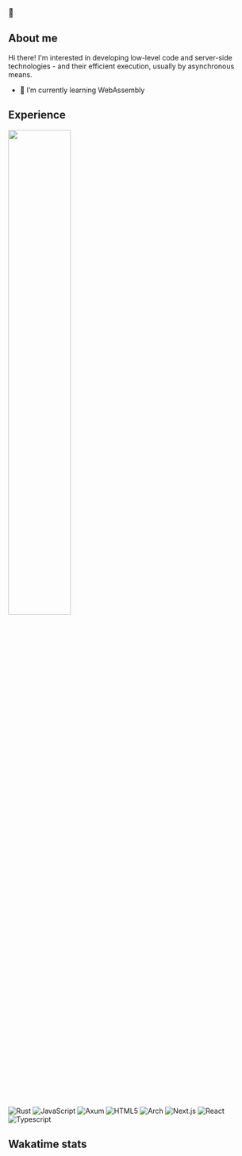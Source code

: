 ### 🥔

<!--
**penky776/penky776** is a ✨ _special_ ✨ repository because its `README.md` (this file) appears on your GitHub profile.

Here are some ideas to get you started:

- 🔭 I’m currently working on ...
- 🌱 I’m currently learning ...
- 👯 I’m looking to collaborate on ...
- 🤔 I’m looking for help with ...
- 💬 Ask me about ...
- 📫 How to reach me: ...
- 😄 Pronouns: ...
- ⚡ Fun fact: ...
-->
## About me

Hi there! I'm interested in developing low-level code and server-side technologies - and their efficient execution, usually by asynchronous means.

- 🌱 I’m currently learning WebAssembly

## Experience

<img height="50%" width="auto" src ="https://github-readme-stats.vercel.app/api/top-langs/?username=penky776&layout=compact&hide_border=true&theme=dracula&bg_color=00000000&langs_count=6&hide=jupyter%20notebook,tex,css,php"><br/>

![Rust](https://img.shields.io/badge/Lang-Rust-FF0000?style=for-the-badge&logo=rust)
![JavaScript](https://img.shields.io/badge/LANG-javascript-FF8C00?style=for-the-badge&logo=javascript)
![Axum](https://img.shields.io/badge/Framework-Axum-purple?style=for-the-badge&logo=rust)
![HTML5](https://img.shields.io/badge/LANG-HTML5-FF4500?style=for-the-badge&logo=html5)
![Arch](https://img.shields.io/badge/OS-ARCH%20LINUX-black?logo=arch-linux&style=for-the-badge)
![Next.js](https://img.shields.io/badge/Framework-next.js-006400?style=for-the-badge&logo=next.js)
![React](https://img.shields.io/badge/library-react-FF00FF?style=for-the-badge&logo=react)
![Typescript](https://img.shields.io/badge/lang-typescript-4169E1?style=for-the-badge&logo=typescript)

## Wakatime stats

<!--START_SECTION:waka-->
<!--END_SECTION:waka-->